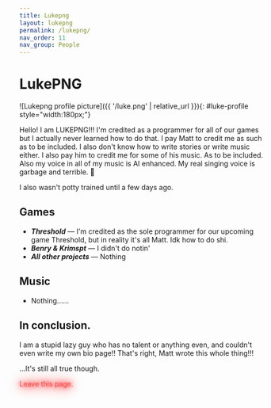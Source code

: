 ```yaml
---
title: Lukepng
layout: lukepng
permalink: /lukepng/
nav_order: 11
nav_group: People
---
```


# LukePNG

![Lukepng profile picture]({{ '/luke.png' | relative_url }}){: #luke-profile style="width:180px;"}

Hello! I am LUKEPNG!!! I'm credited as a programmer for all of our games but I actually never learned how to do that. I pay Matt to credit me as such as to be included. I also don't know how to write stories or write music either. I also pay him to credit me for some of his music. As to be included. Also my voice in all of my music is AI enhanced. My real singing voice is garbage and terrible. 🎉

I also wasn't potty trained until a few days ago.

## Games

- ***Threshold*** — I'm credited as the sole programmer for our upcoming game Threshold, but in reality it's all Matt. Idk how to do shi.
- ***Benry & Krimspt*** — I didn't do notin'
- ***All other projects*** — Nothing

## Music

- Nothing......

## In conclusion.

I am a stupid lazy guy who has no talent or anything even, and couldn't even write my own bio page!! That's right, Matt wrote this whole thing!!!

...It's still all true though.

<span style="color: #ff4444; text-shadow: 0 0 10px #ff0000, 0 0 20px #ff0000, 0 0 30px #ff0000;">Leave this page.</span>